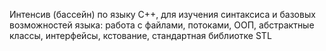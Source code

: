 Интенсив (бассейн) по языку С++, для изучения синтаксиса и базовых возможностей языка: работа с файлами, потоками, ООП, абстрактные классы, интерфейсы, кстование, стандартная библиотке STL
